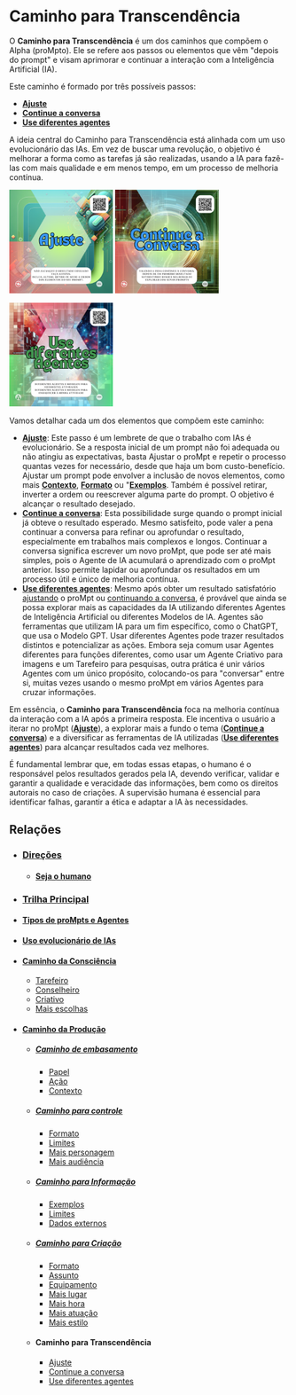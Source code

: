 # Caminho para Transcendência 

O **Caminho para Transcendência** é um dos caminhos que compõem o Alpha (proMpto). Ele se refere aos passos ou elementos que vêm "depois do prompt" e visam aprimorar e continuar a interação com a Inteligência Artificial (IA).

Este caminho é formado por três possíveis passos:
 - **[Ajuste](../../depois-do-prompt/ajuste-ou-continue.md#ajuste)**
 - **[Continue a conversa](../../depois-do-prompt/ajuste-ou-continue.md#continue-a-conversa)**
 - **[Use diferentes agentes](../../depois-do-prompt/use-diferentes-agentes.md)**

A ideia central do Caminho para Transcendência está alinhada com um uso evolucionário das IAs. Em vez de buscar uma revolução, o objetivo é melhorar a forma como as tarefas já são realizadas, usando a IA para fazê-las com mais qualidade e em menos tempo, em um processo de melhoria contínua.

[<img src="../../imagens/cards/014.png" width="187" height="187">](../../depois-do-prompt/ajuste-ou-continue.md#ajuste)     [<img src="../../imagens/cards/015.png" width="187" height="187">](../../depois-do-prompt/ajuste-ou-continue.md#continue-a-conversa)

[<img src="../../imagens/cards/016.png" width="187" height="187">](../../depois-do-prompt/use-diferentes-agentes.md)

Vamos detalhar cada um dos elementos que compõem este caminho:

 - **[Ajuste](../../depois-do-prompt/ajuste-ou-continue.md#ajuste)**: Este passo é um lembrete de que o trabalho com IAs é evolucionário. Se a resposta inicial de um prompt não foi adequada ou não atingiu as expectativas, basta Ajustar o proMpt e repetir o processo quantas vezes for necessário, desde que haja um bom custo-benefício. Ajustar um prompt pode envolver a inclusão de novos elementos, como mais **[Contexto](../../partes-de-prompt/contexto.md)**, **[Formato](../../partes-de-prompt/controle/formato.md)** ou "**[Exemplos](../../partes-de-prompt/informacao/exemplos.md)**. Também é possível retirar, inverter a ordem ou reescrever alguma parte do prompt. O objetivo é alcançar o resultado desejado.
 - **[Continue a conversa](../../depois-do-prompt/ajuste-ou-continue.md#continue-a-conversa)**: Esta possibilidade surge quando o prompt inicial já obteve o resultado esperado. Mesmo satisfeito, pode valer a pena continuar a conversa para refinar ou aprofundar o resultado, especialmente em trabalhos mais complexos e longos. Continuar a conversa significa escrever um novo proMpt, que pode ser até mais simples, pois o Agente de IA acumulará o aprendizado com o proMpt anterior. Isso permite lapidar ou aprofundar os resultados em um processo útil e único de melhoria contínua.
 - **[Use diferentes agentes](../../depois-do-prompt/use-diferentes-agentes.md)**: Mesmo após obter um resultado satisfatório [ajustando](../../depois-do-prompt/ajuste-ou-continue.md#ajuste) o proMpt ou [continuando a conversa](../../depois-do-prompt/ajuste-ou-continue.md#continue-a-conversa), é provável que ainda se possa explorar mais as capacidades da IA utilizando diferentes Agentes de Inteligência Artificial ou diferentes Modelos de IA. Agentes são ferramentas que utilizam IA para um fim específico, como o ChatGPT, que usa o Modelo GPT. Usar diferentes Agentes pode trazer resultados distintos e potencializar as ações. Embora seja comum usar Agentes diferentes para funções diferentes, como usar um Agente Criativo para imagens e um Tarefeiro para pesquisas, outra prática é unir vários Agentes com um único propósito, colocando-os para "conversar" entre si, muitas vezes usando o mesmo proMpt em vários Agentes para cruzar informações.
   
Em essência, o **Caminho para Transcendência** foca na melhoria contínua da interação com a IA após a primeira resposta. Ele incentiva o usuário a iterar no proMpt (**[Ajuste](../../depois-do-prompt/ajuste-ou-continue.md#ajuste)**), a explorar mais a fundo o tema (**[Continue a conversa](../../depois-do-prompt/ajuste-ou-continue.md#continue-a-conversa)**) e a diversificar as ferramentas de IA utilizadas (**[Use diferentes agentes](../../depois-do-prompt/use-diferentes-agentes.md)**) para alcançar resultados cada vez melhores.

É fundamental lembrar que, em todas essas etapas, o humano é o responsável pelos resultados gerados pela IA, devendo verificar, validar e garantir a qualidade e veracidade das informações, bem como os direitos autorais no caso de criações. A supervisão humana é essencial para identificar falhas, garantir a ética e adaptar a IA às necessidades.

## Relações
- ### [Direções](direcoes/)
  - #### [Seja o humano](direcoes/seja-o-humano.md)
- ### [Trilha Principal](../../conceitos/jornada/trilha-principal.md)
- #### [Tipos de proMpts e Agentes](tipos-de-prompt/README.md)
- #### [Uso evolucionário de IAs](uso-evolucionario-de-ias.md) 
- #### [Caminho da Consciência](conceitos/jornada/caminho-da-consciencia.md)
  - [Tarefeiro](tipos-de-prompt/tarefeiro.md)
  - [Conselheiro](tipos-de-prompt/conselheiro.md)
  - [Criativo](tipos-de-prompt/criativo.md)
  - [Mais escolhas](tipos-de-prompt/mais-escolhas.md)
- #### [Caminho da Produção](conceitos/jornada/caminho-da-procucao.md)
  - ##### [Caminho de embasamento](conceitos/jornada/caminho-de-embasamento.md)
    - [Papel](partes-de-prompt/papel.md)
    - [Ação](partes-de-prompt/acao.md)
    - [Contexto](partes-de-prompt/contexto.md)
  - ##### [Caminho para controle](conceitos/jornada/caminho-para-controle.md)
      - [Formato](partes-de-prompt/controle/formato.md)
      - [Limites](partes-de-prompt/controle/limites.md)
      - [Mais personagem](partes-de-prompt/controle/mais-personagem.md)
      - [Mais audiência](partes-de-prompt/controle/mais-audiencia.md)
  - ##### [Caminho para Informação](conceitos/jornada/caminho-para-informacao.md)
      - [Exemplos](partes-de-prompt/informacao/exemplos.md)
      - [Limites](partes-de-prompt/controle/limites.md)
      - [Dados externos](partes-de-prompt/informacao/dados-externos.md)
  - ##### [Caminho para Criação](conceitos/jornada/caminho-para-criacao.md)
      - [Formato](partes-de-prompt/controle/formato.md)
      - [Assunto](partes-de-prompt/criacao/assunto.md)
      - [Equipamento](partes-de-prompt/criacao/equipamento.md)
      - [Mais lugar](partes-de-prompt/criacao/mais-lugar.md)
      - [Mais hora](partes-de-prompt/criacao/mais-hora.md)
      - [Mais atuação](partes-de-prompt/criacao/mais-atuacao.md)
      - [Mais estilo](partes-de-prompt/criacao/mais-estilo.md)
  - #### Caminho para Transcendência
    - [Ajuste](../../depois-do-prompt/ajuste-ou-continue.md#ajuste)
    - [Continue a conversa](../../depois-do-prompt/ajuste-ou-continue.md#continue-a-conversa)
    - [Use diferentes agentes](../../depois-do-prompt/use-diferentes-agentes.md)
